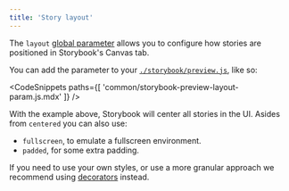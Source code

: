 ```yaml
---
title: 'Story layout'
---
```


The `layout` [global parameter](../writing-stories/parameters.md) allows you to configure how stories are positioned in Storybook's Canvas tab. 

You can add the parameter to your [`./storybook/preview.js`](./overview.md#configure-story-rendering), like so:

<!-- prettier-ignore-start -->

<CodeSnippets
  paths={[
    'common/storybook-preview-layout-param.js.mdx'
  ]}
/>

<!-- prettier-ignore-end -->

With the example above, Storybook will center all stories in the UI. Asides from `centered` you can also use:

- `fullscreen`, to emulate a fullscreen environment.
- `padded`, for some extra padding.

If you need to use your own styles, or use a more granular approach we recommend using [decorators](../writing-stories/decorators.md) instead.

